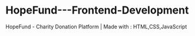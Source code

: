 # HopeFund---Frontend-Development
HopeFund - Charity Donation Platform | Made with : HTML,CSS,JavaScript
